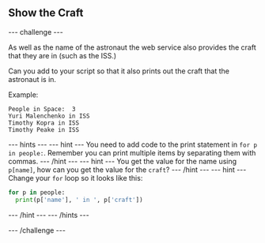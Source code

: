 

## Show the Craft

--- challenge ---


As well as the name of the astronaut the web service also provides the craft that they are in (such as the ISS.)

Can you add to your script so that it also prints out the craft that the astronaut is in. 

Example:

```
People in Space:  3
Yuri Malenchenko in ISS
Timothy Kopra in ISS
Timothy Peake in ISS
```

--- hints --- 
--- hint ---
You need to add code to the print statement in `for p in people:`. Remember you can print multiple items by separating them with commas. 
--- /hint --- 
--- hint ---
You get the value for the name using `p[name]`, how can you get the value for the `craft`? 
--- /hint --- 
--- hint ---
Change your `for` loop so it looks like this:
```python
for p in people:
  print(p['name'], ' in ', p['craft'])
```
--- /hint --- 
--- /hints ---

--- /challenge ---

